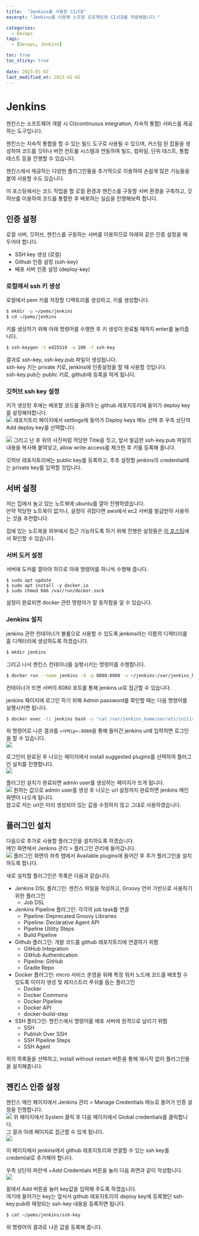 ```yaml
---
title:  "Jenkins를 사용한 CI/CD"
excerpt: "Jenkins를 이용해 스프링 프로젝트애 CI/CD를 적용해봅니다."

categories:
  - Devops
tags:
  - [Devops, Jenkins]

toc: true
toc_sticky: true
 
date: 2023-01-02
last_modified_at: 2023-01-02
---
```

# Jenkins
젠킨스는 소프트웨어 개발 시 CI(continuous integration, 지속적 통합) 서비스를 제공하는 도구입니다.  

젠킨스는 지속적 통합을 할 수 있는 빌드 도구로 사용될 수 있으며, 커스텀 된 잡들을 생성하여 코드를 깃이나 버전 컨트롤 시스템과 연동하여 빌드, 컴파일, 단위 테스트, 통합테스트 등을 진행할 수 있습니다.  

젠킨스에서 제공하는 다양한 플러그인들을 추가적으로 이용하여 손쉽게 많은 기능들을 붙여 사용할 수도 있습니다.  

이 포스팅에서는 코드 작업을 할 로컬 환경과 젠킨스를 구동할 서버 환경을 구축하고, 깃허브를 이용하여 코드를 통합한 후 배포하는 실습을 진행해보력 합니다.  

## 인증 설정
로컬 서버, 깃허브, 젠킨스를 구동하는 서버를 이용하므로 아래와 같은 인증 설정을 해 두어야 합니다.  
- SSH key 생성 (로컬)
- Github 인증 설정 (ssh-key)
- 배포 서버 인증 설정 (deploy-key)

### 로컬에서 ssh 키 생성
로컬에서 pem 키를 저장할 디렉토리를 생성하고, 키를 생성합니다.  
```sh
$ mkdir -p ~/pems/jenkins
$ cd ~/pems/jenkins
```
키를 생성하기 위해 아래 명령어를 수행한 후 키 생성이 완료될 때까지 enter를 눌러줍니다.  
```sh
$ ssh-keygen -t ed25519 -a 100 -f ssh-key
```
결과로 ssh-key, ssh-key.pub 파일이 생성됩니다.  
ssh-key 키는 private 키로, jenkins에 인증설정을 할 때 사용할 것입니다.  
ssh-key.pub는 public 키로, github에 등록을 하게 됩니다.  

### 깃허브 ssh key 설정
키가 생성된 후에는 배포할 코드를 올려두는 github 레포지토리에 들어가 deploy key를 설정해야합니다.  
![](/assets/img/2022-12/2022-12-20-jenkins/add_deploy_key.png)
레포지토리 페이지에서 settings에 들어가 Deploy keys 메뉴 선택 후 우측 상단의 Add deploy key를 선택합니다.  

![](/assets/img/2022-12/2022-12-20-jenkins/add_deploy_key_2.png)
그리고 난 후 위의 사진처럼 적당한 Title을 짓고, 앞서 발급한 ssh-key.pub 파일의 내용을 복사해 붙여넣고, allow write access를 체크한 후 키를 등록해 줍니다.  

깃허브 레포지토리에는 public key를 등록하고, 추후 설정할 jenkins의 credential에는 private key를 입력할 것입니다.  


## 서버 설정
저는 집에서 놀고 있는 노트북에 ubuntu를 깔아 진행하였습니다.  
만약 적당한 노트북이 없거나, 설정이 귀찮다면 aws에서 ec2 서버를 발급받아 사용하는 것을 추천합니다.  

집에 있는 노트북을 외부에서 접근 가능하도록 하기 위해 진행한 설정들은 [이 포스팅](https://yunyun3599.github.io/etc/connect_remote_server/)에서 확인할 수 있습니다.   

### 서버 도커 설정
서버에 도커를 깔아야 하므로 아래 명령어를 하나씩 수행해 줍니다.  
```shell
$ sudo apt update
$ sudo apt install -y docker.io
$ sudo chmod 666 /var/run/docker.sock
```
설정이 완료되면 docker 관련 명령어가 잘 동작함을 알 수 있습니다.   


### Jenkins 설치
jenkins 관련 컨테이너가 볼륨으로 사용할 수 있도록 jenkins라는 이름의 디렉터리를 홈 디렉터리에 생성하도록 하겠습니다.  
```sh
$ mkdir jenkins
```
그리고 나서 젠킨스 컨테이너를 실행시키는 명령어를 수행합니다.  
```sh
$ docker run --name jenkins -d -p 8080:8080 -v ~/jenkins:/var/jenkins_home -u root jenkins/jenkins:latest
```
컨테이너가 뜨면 서버의 8080 포트를 통해 jenkins ui로 접근할 수 있습니다.  

jenkins 페이지에 로그인 하기 위해 Admin password를 확인할 때는 다음 명령어를 실행시키면 됩니다.  
```sh
$ docker exec -ti jenkins bash -c "cat /var/jenkins_home/secrets/initialAdminPassword"
```

위 명령어로 나온 결과를 `<서버ip>:8080`을 통해 들어간 jenkins ui에 입력하면 로그인을 할 수 있습니다.  
![](/assets/img/2022-12/2022-12-20-jenkins/jenkins_ui.png)

로그인이 완료된 후 나오는 페이지에서 install suggested plugins를 선택하여 플러그인 설치를 진행합니다.  
![](/assets/img/2022-12/2022-12-20-jenkins/jenkins_install_plugin.png)

플러그인 설치가 완료되면 admin user를 생성하는 페이지가 뜨게 됩니다.  
![](/assets/img/2022-12/2022-12-20-jenkins/jenkins_set_admin_user.png)
원하는 값으로 admin user를 생성 후 나오는 url 설정까지 완료하면 jenkins 메인 화면이 나오게 됩니다.  
참고로 저는 url은 미리 생성되어 있는 값을 수정하지 않고 그대로 사용하였습니다.  


## 플러그인 설치
다음으로 추가로 사용할 플러그인을 설치하도록 하겠습니다.  
메인 화면에서 Jenkins 관리 > 플러그인 관리에 들어갑니다.  
![](/assets/img/2022-12/2022-12-20-jenkins/plugin_setting.png)
플러그인 화면의 좌측 탭에서 Available plugins에 들어간 후 추가 플러그인을 설치하도록 합니다.  

새로 설치할 플러그인은 목록은 다음과 같습니다.  
- Jenkins DSL 플러그인: 젠킨스 파일을 작성하고, Groovy 언어 기반으로 사용하기 위한 플러그인 
    - Job DSL
- Jenkins Pipeline 플러그인: 각각의 job task를 연결
    - Pipeline: Deprecated Groovy Libraries
    - Pipeline: Declarative Agent API
    - Pipeline Utility Steps
    - Build Pipeline
- Github 플러그인: 개발 코드를 github 레포지토리에 연결하기 위함
    - GitHub Integration
    - GitHub Authentication
    - Pipeline: GitHub
    - Gradle Repo
- Docker 플러그인: micro 서비스 운영을 위해 특정 워커 노드에 코드를 배포할 수 있도록 이미지 생성 및 레지스트리 푸쉬를 돕는 플러그인
    - Docker
    - Docker Commons
    - Docker Pipeline
    - Docker API
    - docker-build-step
- SSH 플러그인: 젠킨스에서 명령어를 배포 서버에 원격으로 날리기 위함  
    - SSH
    - Publish Over SSH
    - SSH Pipeline Steps
    - SSH Agent

위의 목록들을 선택하고, install without restart 버튼을 통해 재시작 없이 플러그인들을 설치해줍니다.  

## 젠킨스 인증 설정
젠킨스 메인 페이지에서 Jenkins 관리 > Manage Credentials 메뉴로 들어가 인증 설정을 진행합니다.  
![](/assets/img/2022-12/2022-12-20-jenkins/jenkins_credentials.png)
위 페이지에서 System 클릭 후 다음 페이지에서 Global credentials를 클릭합니다.  
그 결과 아래 페이지로 접근할 수 있게 됩니다.  
![](/assets/img/2022-12/2022-12-20-jenkins/jenkins_credentials_add.png)

이 페이지에서 jenkins에서 github 레포지토리와 연결할 수 있는 ssh key를 credential로 추가해야 합니다.  

우측 상단의 파란색 +Add Credentials 버튼을 눌러 다음 화면과 같이 작성합니다.  
![](/assets/img/2022-12/2022-12-20-jenkins/add_github_credential.png)

밑에서 Add 버튼을 눌러 key값을 입력해 주도록 하겠습니다.  
여기에 들어가는 key는 앞서서 github 레포지토리의 deploy key에 등록했던 ssh-key.pub와 매칭되는 ssh-key 내용을 등록하면 됩니다.  
```sh
$ cat ~/pems/jenkins/ssh-key
```
위 명령어의 결과로 나온 값을 등록해 줍니다.  